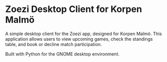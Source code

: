 # Zoezi Desktop Client for Korpen Malmö

A simple desktop client for the Zoezi app, designed for Korpen Malmö. This application allows users to view upcoming games, check the standings table, and book or decline match participation.

Built with Python for the GNOME desktop environment.